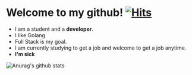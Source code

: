 # Welcome to my github! [![Hits](https://hits.seeyoufarm.com/api/count/incr/badge.svg?url=https%3A%2F%2Fgithub.com%2Fiseolin76&count_bg=%2379C83D&title_bg=%23555555&icon=&icon_color=%23E7E7E7&title=hits&edge_flat=false&include_all_commit=%true&count_private=&true)](https://hits.seeyoufarm.com)

- I am a student and a **developer**.
- I like Golang
- Full Stack is my goal.
- I am currently studying to get a job and welcome to get a job anytime.
- **I'm sick**

![Anurag's github stats](https://github-readme-stats.vercel.app/api?username=iseolin76&show_icons=true&theme=radical)
